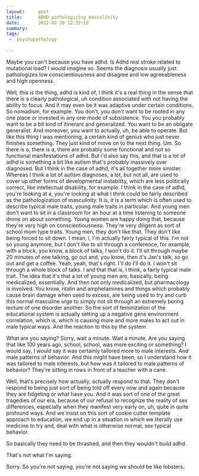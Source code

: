 ```yaml
---
layout:     post
title:      ADHD pathologizing masculinity
date:       2022-02-20 12:32:18
summary:    
tags:
 -  psychopathology
 
---
```


Maybe you can't because you have adhd. Is Adhd real stroke related to mutational load? I would imagine so. Seems the diagnosis usually just pathologizes low conscientiousness and disagree and low agreeableness and high openness.

Well, this is the thing, adhd is kind of, I think it's a real thing in the sense that there is a clearly pathological, uh condition associated with not having the ability to focus. And it may even be it was adaptive under certain conditions. So nomadism, for example. You don't, you don't want to be rooted in any one place or invested in any one mode of subsistence. You you probably want to be a bit kind of itinerant and generalized. You want to be an obligate generalist. And moreover, you want to actually, uh, be able to operate. But like this thing I was mentioning, a certain kind of genius who just never finishes something. They just kind of move on to the next thing. Um. So there is a, there is a, there are probably some functional and not so functional manifestations of adhd. But i'd also say this, and that is a lot of adhd is something a bit like autism that's probably massively over diagnosed. But I think in the case of adhd, it's all together more sinister. Whereas I think a lot of autism diagnoses, a lot, but not all, are used to cover up other forms of developmental instability, which are less politically correct, like intellectual disability, for example. I think in the case of adhd, you're looking at a, you're looking at what I think could be fairly described as the pathologization of masculinity. It is, it is a term which is often used to describe typical male traits, young male traits in particular. And young men don't want to sit in a classroom for an hour at a time listening to someone drone on about something. Young women are happy doing that, because they're very high on conscientiousness. They're very diligent as sort of school mom type traits. Young men, they don't like that. They don't like being forced to sit down. I mean, i, I'm actually fairly typical of this. I'm not so young anymore, but I don't like to sit through a conference, for example, with a block, you know, a block of talks, I won't do it. I'll sit through maybe 20 minutes of one talking, go out and, you know, then it's Jan's talk, so go out and get a coffee. Yeah, yeah, that's right. I'll do I'll do it. I won't sit through a whole block of talks. I and that that is, I think, a fairly typical male trait. The idea that it's that a lot of young men are, basically, being medicalized, essentially. And then not only medicalized, but pharmacology is involved. You know, ritalin and amphetamines and things which probably cause brain damage when used to excess, are being used to try and curb this normal masculine urge to simply not sit through an extremely boring lecture of one disorder another. So the sort of feminization of the educational system is actually setting up a negative gene environment correlation, which is, which is causing more and more males to act out in male typical ways. And the reaction to this by the system

What are you saying? Sorry, wait a minute. Wait a minute. Are you saying that like 100 years ago, school, school, was more exciting or something? I would say, I would say it was certainly tailored more to male interests. And male patterns of behavior. And this might have been, so I understand how it was tailored to male interests, but how was it tailored to male patterns of behavior? They're sitting in rows in front of a teacher with a cane.

Well, that's precisely how actually, actually respond to that. They don't respond to being just sort of being told off every now and again because they are fidgeting or what have you. And it was sort of one of the great tragedies of our era, because of our refusal to recognize the reality of sex differences, especially when they manifest very early on, uh, quite in quite profound ways. And we insist on this sort of cookie cutter template approach to education, we end up in a situation in which we literally use medicine to try and, deal with what is otherwise normal, sex typical behavior.

So basically they need to be thrashed, and then they wouldn't build adhd. 

That's not what I'm saying. 

Sorry. So you're not saying, you're not saying we should be like lobsters.